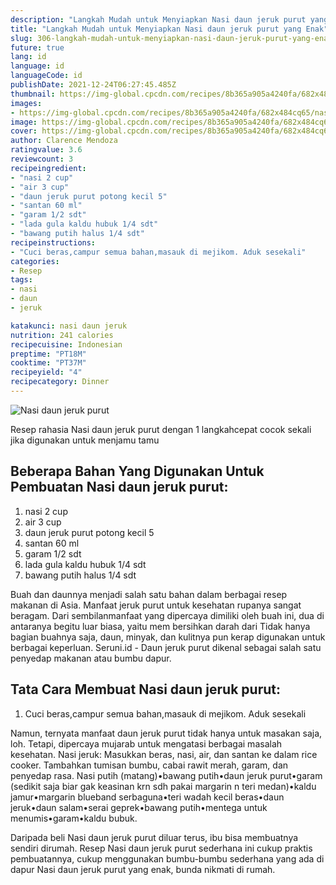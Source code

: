 ```yaml
---
description: "Langkah Mudah untuk Menyiapkan Nasi daun jeruk purut yang Enak"
title: "Langkah Mudah untuk Menyiapkan Nasi daun jeruk purut yang Enak"
slug: 306-langkah-mudah-untuk-menyiapkan-nasi-daun-jeruk-purut-yang-enak
future: true
lang: id
language: id
languageCode: id
publishDate: 2021-12-24T06:27:45.485Z 
thumbnail: https://img-global.cpcdn.com/recipes/8b365a905a4240fa/682x484cq65/nasi-daun-jeruk-purut-foto-resep-utama.png
images:
- https://img-global.cpcdn.com/recipes/8b365a905a4240fa/682x484cq65/nasi-daun-jeruk-purut-foto-resep-utama.png
image: https://img-global.cpcdn.com/recipes/8b365a905a4240fa/682x484cq65/nasi-daun-jeruk-purut-foto-resep-utama.png
cover: https://img-global.cpcdn.com/recipes/8b365a905a4240fa/682x484cq65/nasi-daun-jeruk-purut-foto-resep-utama.png
author: Clarence Mendoza
ratingvalue: 3.6
reviewcount: 3
recipeingredient:
- "nasi 2 cup"
- "air 3 cup"
- "daun jeruk purut potong kecil 5"
- "santan 60 ml"
- "garam 1/2 sdt"
- "lada gula kaldu hubuk 1/4 sdt"
- "bawang putih halus 1/4 sdt"
recipeinstructions:
- "Cuci beras,campur semua bahan,masauk di mejikom. Aduk sesekali"
categories:
- Resep
tags:
- nasi
- daun
- jeruk

katakunci: nasi daun jeruk 
nutrition: 241 calories
recipecuisine: Indonesian
preptime: "PT18M"
cooktime: "PT37M"
recipeyield: "4"
recipecategory: Dinner
---
```



![Nasi daun jeruk purut](https://img-global.cpcdn.com/recipes/8b365a905a4240fa/682x484cq65/nasi-daun-jeruk-purut-foto-resep-utama.png)

Resep rahasia Nasi daun jeruk purut    dengan 1 langkahcepat cocok sekali jika digunakan untuk menjamu tamu

<!--inarticleads1-->

## Beberapa Bahan Yang Digunakan Untuk Pembuatan Nasi daun jeruk purut:

1. nasi 2 cup
1. air 3 cup
1. daun jeruk purut potong kecil 5
1. santan 60 ml
1. garam 1/2 sdt
1. lada gula kaldu hubuk 1/4 sdt
1. bawang putih halus 1/4 sdt

Buah dan daunnya menjadi salah satu bahan dalam berbagai resep makanan di Asia. Manfaat jeruk purut untuk kesehatan rupanya sangat beragam. Dari sembilanmanfaat yang dipercaya dimiliki oleh buah ini, dua di antaranya begitu luar biasa, yaitu mem bersihkan darah dari Tidak hanya bagian buahnya saja, daun, minyak, dan kulitnya pun kerap digunakan untuk berbagai keperluan. Seruni.id - Daun jeruk purut dikenal sebagai salah satu penyedap makanan atau bumbu dapur. 

<!--inarticleads2-->

## Tata Cara Membuat Nasi daun jeruk purut:

1. Cuci beras,campur semua bahan,masauk di mejikom. Aduk sesekali


Namun, ternyata manfaat daun jeruk purut tidak hanya untuk masakan saja, loh. Tetapi, dipercaya mujarab untuk mengatasi berbagai masalah kesehatan. Nasi jeruk: Masukkan beras, nasi, air, dan santan ke dalam rice cooker. Tambahkan tumisan bumbu, cabai rawit merah, garam, dan penyedap rasa. Nasi putih (matang)•bawang putih•daun jeruk purut•garam (sedikit saja biar gak keasinan krn sdh pakai margarin n teri medan)•kaldu jamur•margarin blueband serbaguna•teri wadah kecil beras•daun jeruk•daun salam•serai geprek•bawang putih•mentega untuk menumis•garam•kaldu bubuk. 

Daripada   beli  Nasi daun jeruk purut  diluar terus, ibu  bisa membuatnya sendiri dirumah. Resep  Nasi daun jeruk purut  sederhana ini cukup praktis pembuatannya, cukup menggunakan bumbu-bumbu sederhana yang ada di dapur  Nasi daun jeruk purut  yang enak, bunda nikmati di rumah.
